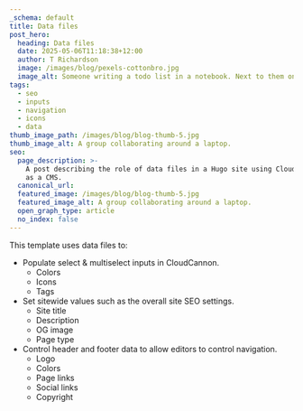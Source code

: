 ```yaml
---
_schema: default
title: Data files
post_hero:
  heading: Data files
  date: 2025-05-06T11:18:38+12:00
  author: T Richardson
  image: /images/blog/pexels-cottonbro.jpg
  image_alt: Someone writing a todo list in a notebook. Next to them on the table is a coffee and a small plant. Seen from the POV of the writer.
tags:
  - seo
  - inputs
  - navigation
  - icons
  - data
thumb_image_path: /images/blog/blog-thumb-5.jpg
thumb_image_alt: A group collaborating around a laptop.
seo:
  page_description: >-
    A post describing the role of data files in a Hugo site using CloudCannon
    as a CMS.
  canonical_url:
  featured_image: /images/blog/blog-thumb-5.jpg
  featured_image_alt: A group collaborating around a laptop.
  open_graph_type: article
  no_index: false
---
```

This template uses data files to:

* Populate select & multiselect inputs in CloudCannon.
  * Colors
  * Icons
  * Tags
* Set sitewide values such as the overall site SEO settings.
  * Site title
  * Description
  * OG image
  * Page type
* Control header and footer data to allow editors to control navigation.
  * Logo
  * Colors
  * Page links
  * Social links
  * Copyright